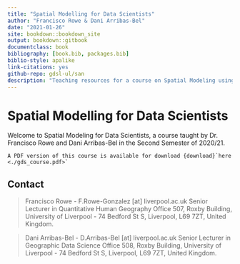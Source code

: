 ```yaml
--- 
title: "Spatial Modelling for Data Scientists"
author: "Francisco Rowe & Dani Arribas-Bel"
date: "2021-01-26"
site: bookdown::bookdown_site
output: bookdown::gitbook
documentclass: book
bibliography: [book.bib, packages.bib]
biblio-style: apalike
link-citations: yes
github-repo: gdsl-ul/san
description: "Teaching resources for a course on Spatial Modeling using R."
---
```


# Spatial Modelling for Data Scientists

Welcome to Spatial Modeling for Data Scientists, a course taught by Dr. Francisco Rowe and Dani Arribas-Bel in the Second Semester of 2020/21.


```note
A PDF version of this course is available for download {download}`here <./gds_course.pdf>`
```

## Contact

> Francisco Rowe - F.Rowe-Gonzalez [at] liverpool.ac.uk
Senior Lecturer in Quantitative Human Geography
Office 507, Roxby Building,
University of Liverpool - 74 Bedford St S,
Liverpool, L69 7ZT,
United Kingdom.

> Dani Arribas-Bel - D.Arribas-Bel [at] liverpool.ac.uk
Senior Lecturer in Geographic Data Science
Office 508, Roxby Building,
University of Liverpool - 74 Bedford St S,
Liverpool, L69 7ZT,
United Kingdom.

